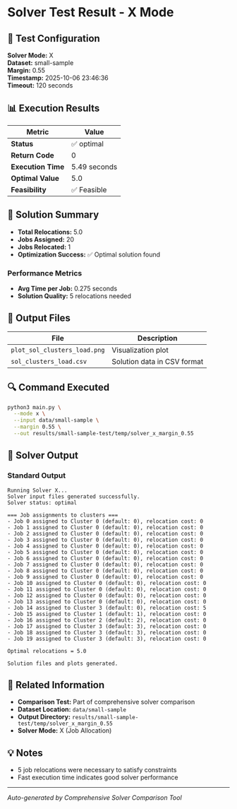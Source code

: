 # Solver Test Result - X Mode

## 🔧 Test Configuration

**Solver Mode:** X  
**Dataset:** small-sample  
**Margin:** 0.55  
**Timestamp:** 2025-10-06 23:46:36  
**Timeout:** 120 seconds  

## 📊 Execution Results

| Metric | Value |
|--------|-------|
| **Status** | ✅ optimal |
| **Return Code** | 0 |
| **Execution Time** | 5.49 seconds |
| **Optimal Value** | 5.0 |
| **Feasibility** | ✅ Feasible |

## 🎯 Solution Summary

- **Total Relocations:** 5.0
- **Jobs Assigned:** 20
- **Jobs Relocated:** 1
- **Optimization Success:** ✅ Optimal solution found

### Performance Metrics
- **Avg Time per Job:** 0.275 seconds
- **Solution Quality:** 5 relocations needed


## 📁 Output Files

| File | Description |
|------|-------------|
| `plot_sol_clusters_load.png` | Visualization plot |
| `sol_clusters_load.csv` | Solution data in CSV format |


## 🔍 Command Executed

```bash
python3 main.py \
  --mode x \
  --input data/small-sample \
  --margin 0.55 \
  --out results/small-sample-test/temp/solver_x_margin_0.55
```

## 📝 Solver Output

### Standard Output
```
Running Solver X...
Solver input files generated successfully.
Solver status: optimal

=== Job assignments to clusters ===
- Job 0 assigned to Cluster 0 (default: 0), relocation cost: 0
- Job 1 assigned to Cluster 0 (default: 0), relocation cost: 0
- Job 2 assigned to Cluster 0 (default: 0), relocation cost: 0
- Job 3 assigned to Cluster 0 (default: 0), relocation cost: 0
- Job 4 assigned to Cluster 0 (default: 0), relocation cost: 0
- Job 5 assigned to Cluster 0 (default: 0), relocation cost: 0
- Job 6 assigned to Cluster 0 (default: 0), relocation cost: 0
- Job 7 assigned to Cluster 0 (default: 0), relocation cost: 0
- Job 8 assigned to Cluster 0 (default: 0), relocation cost: 0
- Job 9 assigned to Cluster 0 (default: 0), relocation cost: 0
- Job 10 assigned to Cluster 0 (default: 0), relocation cost: 0
- Job 11 assigned to Cluster 0 (default: 0), relocation cost: 0
- Job 12 assigned to Cluster 0 (default: 0), relocation cost: 0
- Job 13 assigned to Cluster 0 (default: 0), relocation cost: 0
- Job 14 assigned to Cluster 3 (default: 0), relocation cost: 5
- Job 15 assigned to Cluster 1 (default: 1), relocation cost: 0
- Job 16 assigned to Cluster 2 (default: 2), relocation cost: 0
- Job 17 assigned to Cluster 3 (default: 3), relocation cost: 0
- Job 18 assigned to Cluster 3 (default: 3), relocation cost: 0
- Job 19 assigned to Cluster 3 (default: 3), relocation cost: 0

Optimal relocations = 5.0

Solution files and plots generated.

```

## 🔗 Related Information

- **Comparison Test:** Part of comprehensive solver comparison
- **Dataset Location:** `data/small-sample`
- **Output Directory:** `results/small-sample-test/temp/solver_x_margin_0.55`
- **Solver Mode:** X (Job Allocation)

## 💡 Notes

- 5 job relocations were necessary to satisfy constraints
- Fast execution time indicates good solver performance

---

*Auto-generated by Comprehensive Solver Comparison Tool*